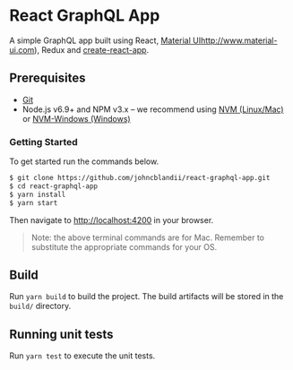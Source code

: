 # React GraphQL App

A simple GraphQL app built using React, [Material UI]()http://www.material-ui.com), Redux and [create-react-app](http://github.com/facebookincubator/create-react-app).

## Prerequisites
- [Git](https://git-scm.com/book/en/v2/Getting-Started-Installing-Git)
- Node.js v6.9+ and NPM v3.x – we recommend using [NVM (Linux/Mac)](https://github.com/creationix/nvm) or [NVM-Windows (Windows)](https://github.com/coreybutler/nvm-windows)

### Getting Started

To get started run the commands below.

```bash
$ git clone https://github.com/johncblandii/react-graphql-app.git
$ cd react-graphql-app
$ yarn install
$ yarn start
```

Then navigate to [http://localhost:4200](http://localhost:4200) in your browser.

> Note: the above terminal commands are for Mac. Remember to substitute the appropriate commands for your OS.


## Build

Run `yarn build` to build the project. The build artifacts will be stored in the `build/` directory.

## Running unit tests

Run `yarn test` to execute the unit tests.
